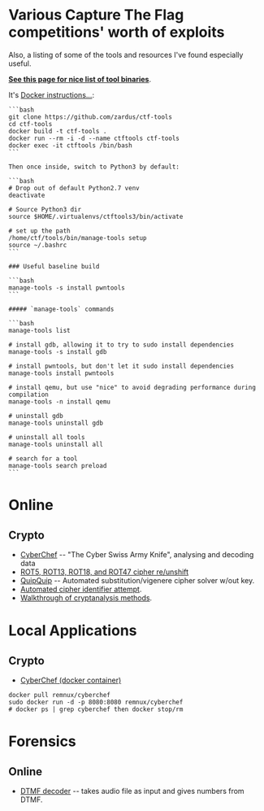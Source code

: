 # Various Capture The Flag competitions' worth of exploits
Also, a listing of some of the tools and resources I've found especially useful.

**[See this page for nice list of tool binaries](https://github.com/zardus/ctf-tools)**.

It's [Docker instructions...](https://github.com/zardus/ctf-tools#docker-version-17):

    ```bash
    git clone https://github.com/zardus/ctf-tools
    cd ctf-tools
    docker build -t ctf-tools .
    docker run --rm -i -d --name ctftools ctf-tools
    docker exec -it ctftools /bin/bash
    ```

    Then once inside, switch to Python3 by default:

    ```bash
    # Drop out of default Python2.7 venv
    deactivate

    # Source Python3 dir
    source $HOME/.virtualenvs/ctftools3/bin/activate

    # set up the path
    /home/ctf/tools/bin/manage-tools setup
    source ~/.bashrc
    ```

    ### Useful baseline build

    ```bash
    manage-tools -s install pwntools
    ```

    ##### `manage-tools` commands

    ```bash
    manage-tools list

    # install gdb, allowing it to try to sudo install dependencies
    manage-tools -s install gdb

    # install pwntools, but don't let it sudo install dependencies
    manage-tools install pwntools

    # install qemu, but use "nice" to avoid degrading performance during compilation
    manage-tools -n install qemu

    # uninstall gdb
    manage-tools uninstall gdb

    # uninstall all tools
    manage-tools uninstall all

    # search for a tool
    manage-tools search preload
    ```

# Online
## Crypto
* [CyberChef](https://gchq.github.io/CyberChef/) -- "The Cyber Swiss Army Knife", analysing and decoding data
* [ROT5, ROT13, ROT18, and ROT47 cipher re/unshift](https://www.qqxiuzi.cn/bianma/ROT5-13-18-47.php)
* [QuipQuip](https://quipqiup.com/) -- Automated substitution/vigenere cipher solver w/out key.
* [Automated cipher identifier attempt](https://www.boxentriq.com/code-breaking/cipher-identifier).
* [Walkthrough of cryptanalysis methods](http://practicalcryptography.com/cryptanalysis/).

# Local Applications
## Crypto
* [CyberChef (docker container)](https://hub.docker.com/r/remnux/cyberchef/)

```
docker pull remnux/cyberchef
sudo docker run -d -p 8080:8080 remnux/cyberchef
# docker ps | grep cyberchef then docker stop/rm
```

# Forensics
## Online
* [DTMF decoder](http://dialabc.com/sound/detect/) -- takes audio file as input and gives numbers from DTMF.
